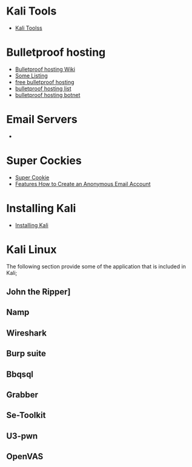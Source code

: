 # Kali Tools
* [Kali Toolss](https://tools.kali.org/tools-listing)

# Bulletproof hosting

* [Bulletproof hosting Wiki](https://en.wikipedia.org/wiki/Bulletproof_hosting)
* [Some Listing](https://www.google.com/search?safe=active&ei=IXdvWs7ECpL_zgLEgLvABQ&q=bulletproof+server+hosting&oq=bulet+proof+server&gs_l=psy-ab.3.1.0i13k1l2j0i13i30k1l3j0i13i5i30k1l2j0i8i13i30k1l3.496661.508376.0.511511.19.19.0.0.0.0.697.3890.0j7j6j5-2.16.0....0...1c.1.64.psy-ab..3.15.3886.0..0j0i131k1j0i67k1j0i131i67k1j0i10k1j0i13i10k1.199.2NSnrZd739w)
* [free bulletproof hosting](https://www.google.com/search?safe=active&q=free+bulletproof+hosting&sa=X&ved=0ahUKEwjR2fay9_3YAhVR3FMKHTBxBykQ1QIIjQEoAQ&biw=1680&bih=889)
* [bulletproof hosting list](https://www.google.com/search?safe=active&q=bulletproof+hosting+list&sa=X&ved=0ahUKEwjR2fay9_3YAhVR3FMKHTBxBykQ1QIIkQEoBQ&biw=1680&bih=889)
* [bulletproof hosting botnet](https://www.google.com/search?safe=active&q=bulletproof+hosting+botnet&sa=X&ved=0ahUKEwjR2fay9_3YAhVR3FMKHTBxBykQ1QIIkgEoBg&biw=1680&bih=889)

# Email Servers

* [](https://freedomhacker.net/list-of-secure-email-providers-that-take-privacy-serious/)

# Super Cockies

* [Super Cookie](https://www.pcmag.com/article2/0,2817,2476078,00.asp)
* [Features How to Create an Anonymous Email Account](https://www.pcmag.com/article2/0,2817,2476288,00.asp)

# Installing Kali

* [Installing Kali](https://kali.training/topic/installing-to-hard-drive/)

# Kali Linux
The following section provide some of the application that is included in Kali;

## John the Ripper]
## Namp
## Wireshark
## Burp suite
## Bbqsql
## Grabber
## Se-Toolkit
## U3-pwn
## OpenVAS
